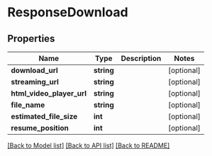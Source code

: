 # ResponseDownload

## Properties
Name | Type | Description | Notes
------------ | ------------- | ------------- | -------------
**download_url** | **string** |  | [optional] 
**streaming_url** | **string** |  | [optional] 
**html_video_player_url** | **string** |  | [optional] 
**file_name** | **string** |  | [optional] 
**estimated_file_size** | **int** |  | [optional] 
**resume_position** | **int** |  | [optional] 

[[Back to Model list]](../../README.md#documentation-for-models) [[Back to API list]](../../README.md#documentation-for-api-endpoints) [[Back to README]](../../README.md)

